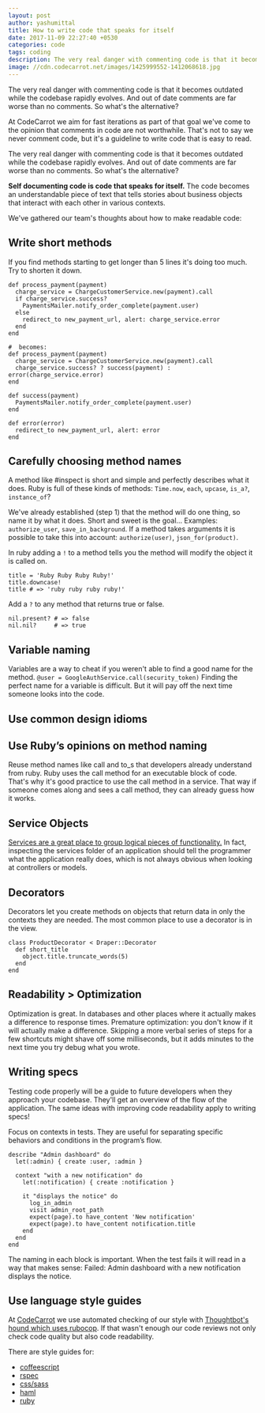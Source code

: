 ```yaml
---
layout: post
author: yashumittal
title: How to write code that speaks for itself
date: 2017-11-09 22:27:40 +0530
categories: code
tags: coding
description: The very real danger with commenting code is that it becomes outdated while the codebase rapidly evolves. And out of date comments are far worse than no comments. So what's the alternative?
image: //cdn.codecarrot.net/images/1425999552-1412068618.jpg
---
```


The very real danger with commenting code is that it becomes outdated while the codebase rapidly evolves. And out of date comments are far worse than no comments. So what's the alternative?

At CodeCarrot we aim for fast iterations as part of that goal we've come to the opinion that comments in code are not worthwhile. That's not to say we never comment code, but it's a guideline to write code that is easy to read.

The very real danger with commenting code is that it becomes outdated while the codebase rapidly evolves. And out of date comments are far worse than no comments. So what's the alternative?

**Self documenting code is code that speaks for itself.** The code becomes an understandable piece of text that tells stories about business objects that interact with each other in various contexts.

We've gathered our team's thoughts about how to make readable code:

## Write short methods

If you find methods starting to get longer than 5 lines it's doing too much. Try to shorten it down.

```
def process_payment(payment)
  charge_service = ChargeCustomerService.new(payment).call
  if charge_service.success?
    PaymentsMailer.notify_order_complete(payment.user)
  else
    redirect_to new_payment_url, alert: charge_service.error
  end
end

#  becomes:
def process_payment(payment)
  charge_service = ChargeCustomerService.new(payment).call
  charge_service.success? ? success(payment) : error(charge_service.error)
end

def success(payment)
  PaymentsMailer.notify_order_complete(payment.user)
end

def error(error)
  redirect_to new_payment_url, alert: error
end
```

## Carefully choosing method names

A method like #inspect is short and simple and perfectly describes what it does. Ruby is full of these kinds of methods: `Time.now`, `each`, `upcase`, `is_a?`, `instance_of`?

We've already established (step 1) that the method will do one thing, so name it by what it does. Short and sweet is the goal... Examples: `authorize_user`, `save_in_background`. If a method takes arguments it is possible to take this into account: `authorize(user)`, `json_for(product)`.

In ruby adding a `!` to a method tells you the method will modify the object it is called on.

```
title = 'Ruby Ruby Ruby Ruby!'
title.downcase!
title # => 'ruby ruby ruby ruby!'
```

Add a `?` to any method that returns true or false.

```
nil.present? # => false
nil.nil?     # => true
```

## Variable naming

Variables are a way to cheat if you weren't able to find a good name for the method. `@user = GoogleAuthService.call(security_token)` Finding the perfect name for a variable is difficult. But it will pay off the next time someone looks into the code.

## Use common design idioms

## Use Ruby’s opinions on method naming

Reuse method names like call and to_s that developers already understand from ruby. Ruby uses the call method for an executable block of code. That's why it's good practice to use the call method in a service. That way if someone comes along and sees a call method, they can already guess how it works.

## Service Objects

[Services are a great place to group logical pieces of functionality.](/service-objects-in-rails-will-help-you-design-clean-and-maintainable-code-Heres-how) In fact, inspecting the services folder of an application should tell the programmer what the application really does, which is not always obvious when looking at controllers or models.

## Decorators

Decorators let you create methods on objects that return data in only the contexts they are needed. The most common place to use a decorator is in the view.

```
class ProductDecorator < Draper::Decorator
  def short_title
    object.title.truncate_words(5)
  end
end
```

## Readability > Optimization

Optimization is great. In databases and other places where it actually makes a difference to response times. Premature optimization: you don't know if it will actually make a difference. Skipping a more verbal series of steps for a few shortcuts might shave off some milliseconds, but it adds minutes to the next time you try debug what you wrote.

## Writing specs

Testing code properly will be a guide to future developers when they approach your codebase. They'll get an overview of the flow of the application. The same ideas with improving code readability apply to writing specs!

Focus on contexts in tests. They are useful for separating specific behaviors and conditions in the program’s flow.

```
describe "Admin dashboard" do
  let(:admin) { create :user, :admin }

  context "with a new notification" do
    let(:notification) { create :notification }

    it "displays the notice" do
      log_in_admin
      visit admin_root_path
      expect(page).to have_content 'New notification'
      expect(page).to have_content notification.title
    end
  end
end
```

The naming in each block is important. When the test fails it will read in a way that makes sense: Failed: Admin dashboard with a new notification displays the notice.

## Use language style guides

At [CodeCarrot](//www.codecarrot.net/) we use automated checking of our style with [Thoughtbot's hound which uses rubocop](/how-rubocop-can-ease-your-code-review-pains). If that wasn't enough our code reviews not only check code quality but also code readability.

There are style guides for:

* [coffeescript](//github.com/polarmobile/coffeescript-style-guide)
* [rspec](//betterspecs.org/)
* [css/sass](//github.com/styleguide/css)
* [haml](//blog.rivalfox.com/haml-best-practices/)
* [ruby](//www.caliban.org/ruby/rubyguide.shtml)
